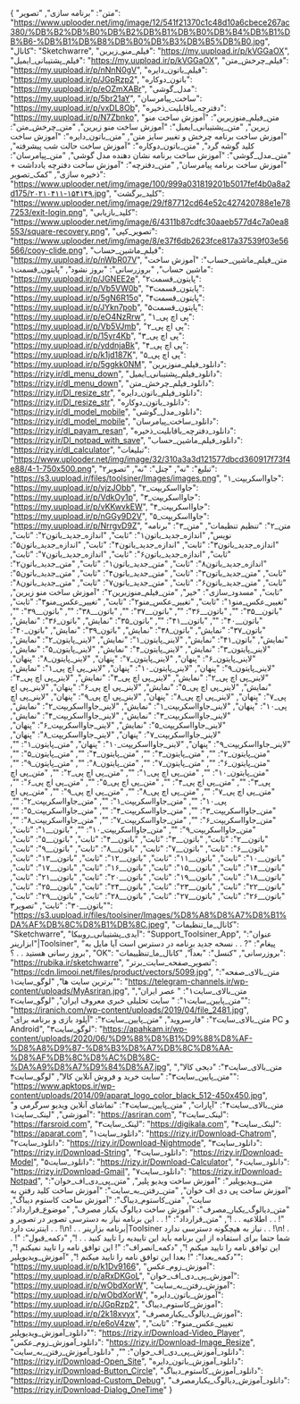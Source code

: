 {
  "متن": "برنامه سازی",
  "تصویر": "https://www.uplooder.net/img/image/12/541f21370c1c48d10a6cbece267ac380/%DB%B2%DB%B0%DB%B2%DB%B1%DB%B0%DB%B4%DB%B1%DB%B6-%DB%B1%DB%B8%DB%B0%DB%B3%DB%B5%DB%B0.jpg",
  "کانال": "Sketchwarre",
  "فیلم_منو_زیرین": "https://my.uupload.ir/p/kVGGaOX",
  "فیلم_پشتیبانی_ایمیل": "https://my.uupload.ir/p/kVGGaOX",
  "فیلم_چرخش_متن": "https://my.uupload.ir/p/nNnN0gV",
  "فیلم_باتون_دایره": "https://my.uupload.ir/p/JGpRzp2",
  "باتون_دوکاره": "https://my.uupload.ir/p/eOZmXABr",
  "مدل_گوشی": "https://my.uupload.ir/p/5br21aY",
  "ساخت_پیامرسان": "https://my.uupload.ir/p/vxDL8Ob",
  "دفترچه_باقابلیت_ذخیره": "https://my.uupload.ir/p/N7Zbnko",
  "متن_فیلم_منوزیرین": "آموزش ساخت منو زیرین",
  "متن_پشتیبانی_ایمیل": "آموزش ساخت منو زیرین",
  "متن_چرخش_متن": "آموزش ساخت برنامه چرخش و تغییر سایز متن",
  "متن_باتون_دایره": "آموزش ساخت کلید گوشه گرد",
  "متن_باتون_دوکاره": "آموزش ساخت حالت شب پیشرفته",
  "متن_مدل_گوشی": "آموزش ساخت برنامه نشان دهنده مدل گوشی",
  "متن_پیامرسان": "آموزش ساخت برنامه پیامرسان",
  "متن_دفترچه": "آموزش ساخت دفترچه یادداشت + ذخیره سازی",
  "کمک_تصویر": "https://www.uplooder.net/img/image/100/999a031819201b5017fef4b0a8a2d175/۲۰۲۱۰۴۱۱-۱۵۴۱۴۹.jpg",
  "کلید_برگشت": "https://www.uplooder.net/img/image/29/f87712cd64e52c427420788e1e787253/exit-login.png",
  "کلید_بازیابی": "https://www.uplooder.net/img/image/6/4311b87cdfc30aaeb577d4c7a0ea8553/square-recovery.png",
  "تصویر_کپی": "https://www.uplooder.net/img/image/8/e37f6db2623fce817a37539f03e56566/cooy-clide.png",
  "فیلم_ماشین_حساب": "https://my.uupload.ir/p/nWbR07V",
  "متن_فیلم_ماشین_حساب": "آموزش ساخت ماشین حساب",
  "بروزرسانی": "بروز نشود",
  "پایتون_قسمت۱": "https://my.uupload.ir/p/JGNEE2e",
  "پایتون_قسمت۲": "https://my.uupload.ir/p/Vb5VW0b",
  "پایتون_قسمت۳": "https://my.uupload.ir/p/5gN6R15o",
  "پایتون_قسمت۴": "https://my.uupload.ir/p/JYkn7pob",
  "پایتون_قسمت۵": "https://my.uupload.ir/p/eO4NzRrw",
  "پی اچ پی_۱": "https://my.uupload.ir/p/Vb5VJmb",
  "پی اچ پی_۲": "https://my.uupload.ir/p/15yr4Kb",
  "پی اچ پی_۳": "https://my.uupload.ir/p/yddnjaBk",
  "پی اچ پی_۴": "https://my.uupload.ir/p/k1jd187K",
  "پی اچ پی_۵": "https://my.uupload.ir/p/5ggkk0NM",
  "دانلود_فیلم_منوزیرین": "https://rizy.ir/dl_menu_down",
  "دانلود_فیلم_پشتیبانی_ایمیل": "https://rizy.ir/dl_menu_down",
  "دانلود_فیلم_چرخش_متن": "https://rizy.ir/Dl_resize_str",
  "دانلود_فیلم_باتون_دایره": "https://rizy.ir/Dl_resize_str",
  "دانلود_باتون_دوکاره": "https://rizy.ir/dl_model_mobile",
  "دانلود_مدل_گوشی": "https://rizy.ir/dl_model_mobile",
  "دانلود_ساخت_پیامرسان": "https://rizy.ir/dl_payam_resan",
  "دانلود_دفترچه_باقابلیت_ذخیره": "https://rizy.ir/Dl_notpad_with_save",
  "دانلود_فیلم_ماشین_حساب": "https://rizy.ir/dl_calculator",
  "تبلیغات": "https://www.uplooder.net/img/image/32/310a3a3d121577dbcd360917f73f4e88/4-1-750x500.png",
  "تبلیغ": "نه",
  "چنل": "نه",
  "تصویر۲": "https://s3.uupload.ir/files/toolsiner/Images/images.png",
  "جاوااسکریپت_۱": "https://my.uupload.ir/p/vjzJObb",
  "جاوااسکریپت_۲": "https://my.uupload.ir/p/VdkOy1p",
  "جاوااسکریپت_۳": "https://my.uupload.ir/p/vKKwvkEW",
  "جاوااسکریپت_۴": "https://my.uupload.ir/p/nGGy9D2V",
  "جاوااسکریپت_۵": "https://my.uupload.ir/p/NrrgvD9Z",
  "متن_۲": "تنظیم تنظیمات",
  "متن_۳": "برنامه نویس",
  "اندازه_جدید_باتون۱": "ثابت",
  "اندازه_جدید_باتون۲": "ثابت",
  "اندازه_جدید_باتون۳": "ثابت",
  "اندازه_جدید_باتون۴": "ثابت",
  "اندازه_جدید_باتون۵": "ثابت",
  "اندازه_جدید_باتون۶": "ثابت",
  "اندازه_جدید_باتون۷": "ثابت",
  "اندازه_جدید_باتون۸": "ثابت",
  "متن_جدید_باتون۱": "ثابت",
  "متن_جدید_باتون۲": "ثابت",
  "متن_جدید_باتون۳": "ثابت",
  "متن_جدید_باتون۴": "ثابت",
  "متن_جدید_باتون۵": "ثابت",
  "متن_جدید_باتون۶": "ثابت",
  "متن_جدید_باتون۷": "ثابت",
  "متن_جدید_باتون۸": "ثابت",
  "مسدود_سازی": "خیر",
  "متن_فیلم_منوزیرین۲": "آموزش ساخت منو زیرین",
  "تغییر_عکس_منو۱": "ثابت",
  "تغییر_عکس_منو۲": "ثابت",
  "تغییر_عکس_منو۳": "ثابت",
  "باتون__۳۵": "",
  "باتون__۳۶": "",
  "باتون__۳۷": "",
  "باتون__۳۸": "",
  "باتون__۳۹": "",
  "باتون__۴۰": "",
  "باتون__۴۱": "",
  "باتون_۳۵": "نمایش",
  "باتون_۳۶": "نمایش",
  "باتون_۳۷": "نمایش",
  "باتون_۳۸": "نمایش",
  "باتون_۳۹": "نمایش",
  "باتون_۴۰": "نمایش",
  "باتون_۴۱": "نمایش",
  "لاینر_پایتون_۱": "نمایش",
  "لاینر_پایتون_۲": "نمایش",
  "لاینر_پایتون_۳": "نمایش",
  "لاینر_پایتون_۴": "نمایش",
  "لاینر_پایتون_۵": "نمایش",
  "لاینر_پایتون_۶": "پنهان",
  "لاینر_پایتون_۷": "پنهان",
  "لاینر_پایتون_۸": "پنهان",
  "لاینر_پایتون_۹": "پنهان",
  "لاینر_پایتون_۱۰": "پنهان",
  "لاینر_پی اچ پی_۱": "نمایش",
  "لاینر_پی اچ پی_۲": "نمایش",
  "لاینر_پی اچ پی_۳": "نمایش",
  "لاینر_پی اچ پی_۴": "نمایش",
  "لاینر_پی اچ پی_۵": "نمایش",
  "لاینر_پی اچ پی_۶": "پنهان",
  "لاینر_پی اچ پی_۷": "پنهان",
  "لاینر_پی اچ پی_۸": "پنهان",
  "لاینر_پی اچ پی_۹": "پنهان",
  "لاینر_پی اچ پی_۱۰": "پنهان",
  "لاینر_جاوااسکریپت_۱": "نمایش",
  "لاینر_جاوااسکریپت_۲": "نمایش",
  "لاینر_جاوااسکریپت_۳": "نمایش",
  "لاینر_جاوااسکریپت_۴": "نمایش",
  "لاینر_جاوااسکریپت_۵": "نمایش",
  "لاینر_جاوااسکریپت_۶": "پنهان",
  "لاینر_جاوااسکریپت_۷": "پنهان",
  "لاینر_جاوااسکریپت_۸": "پنهان",
  "لاینر_جاوااسکریپت_۹": "پنهان",
  "لاینر_جاوااسکریپت_۱۰": "پنهان",
  "متن_پایتون_۱": "",
  "متن_پایتون_۲": "",
  "متن_پایتون_۳": "",
  "متن_پایتون_۴": "",
  "متن_پایتون_۵": "",
  "متن_پایتون_۶": "",
  "متن_پایتون_۷": "",
  "متن_پایتون_۸": "",
  "متن_پایتون_۹": "",
  "متن_پایتون_۱۰": "",
  "متن_پی اچ پی_۱": "",
  "متن_پی اچ پی_۲": "",
  "متن_پی اچ پی_۳": "",
  "متن_پی اچ پی_۴": "",
  "متن_پی اچ پی_۵": "",
  "متن_پی اچ پی_۶": "",
  "متن_پی اچ پی_۷": "",
  "متن_پی اچ پی_۸": "",
  "متن_پی اچ پی_۹": "",
  "متن_پی اچ پی_۱۰": "",
  "متن_جاوااسکریپت_۱": "",
  "متن_جاوااسکریپت_۲": "",
  "متن_جاوااسکریپت_۳": "",
  "متن_جاوااسکریپت_۴": "",
  "متن_جاوااسکریپت_۵": "",
  "متن_جاوااسکریپت_۶": "",
  "متن_جاوااسکریپت_۷": "",
  "متن_جاوااسکریپت_۸": "",
  "متن_جاوااسکریپت_۹": "",
  "متن_جاوااسکریپت_۱۰": "",
  "باتون__۱": "ثابت",
  "باتون__۲": "ثابت",
  "باتون__۳": "ثابت",
  "باتون__۴": "ثابت",
  "باتون__۵": "ثابت",
  "باتون__۶": "ثابت",
  "باتون__۷": "ثابت",
  "باتون__۸": "ثابت",
  "باتون__۹": "ثابت",
  "باتون__۱۰": "ثابت",
  "باتون__۱۱": "ثابت",
  "باتون__۱۲": "ثابت",
  "باتون__۱۳": "ثابت",
  "باتون__۱۴": "ثابت",
  "باتون__۱۵": "ثابت",
  "باتون__۱۶": "ثابت",
  "باتون__۱۷": "ثابت",
  "باتون__۱۸": "ثابت",
  "باتون__۱۹": "ثابت",
  "باتون__۲۰": "ثابت",
  "باتون__۲۱": "ثابت",
  "باتون__۲۲": "ثابت",
  "باتون__۲۳": "ثابت",
  "باتون__۲۴": "ثابت",
  "باتون__۲۵": "ثابت",
  "باتون__۲۶": "ثابت",
  "باتون__۲۷": "ثابت",
  "باتون__۲۸": "ثابت",
  "باتون__۲۹": "ثابت",
  "باتون__۳۰": "ثابت",
  "تصویر۳": "https://s3.uupload.ir/files/toolsiner/Images/%D8%A8%D8%A7%D8%B1%DA%AF%DB%8C%D8%B1%DB%8C.jpeg",
  "کانال_ما_تنظیمات": "Sketchwarre",
  "آیدی_پشتیبانی_روبیکا": "Support_Toolsiner_App",
  "عنوان": "ابزارینر|Toolsiner",
  "پیغام": "? . . نسخه جدید برنامه در دسترس است آیا مایل به بروز رسانی هستید . . ؟",
  "OK": "بروزرسانی",
  "کنسل": "بعداََ",
  "کانال_ما_تنظییمات": "https://rubika.ir/sketchwarre",
  "تصویر_صفحه_سایت_برتر": "https://cdn.limooi.net/files/product/vectors/5099.jpg",
  "متن_بالای_صفحه": "برترین سایت ها",
  "لوگو_سایت۱": "https://telegram-channels.ir/wp-content/uploads/MyAsriran.jpg",
  "متن_بالای_سایت۱": " عصر ایران",
  "متن_پایین_سایت۱": " سایت تحلیلی خبری معروف ایران",
  "لوگو_سایت۲": "https://iranich.com/wp-content/uploads/2019/04/file_2481.jpg",
  "متن_بالای_سایت۲": "فارسروید",
  "متن_پایین_سایت۲": "آپلود بازی و برنامه برای PC و Android",
  "لوگو_سایت۳": "https://apahkam.ir/wp-content/uploads/2020/06/%D9%88%D8%B1%D9%88%D8%AF-%D8%A8%D9%87-%D8%B3%D8%A7%DB%8C%D8%AA-%D8%AF%DB%8C%D8%AC%DB%8C-%DA%A9%D8%A7%D9%84%D8%A7.jpg",
  "متن_بالای_سایت۳": "دیجی کالا",
  "متن_پایین_سایت۳": "سایت خرید و فروش آنلاین کالا",
  "لوگو_سایت۴": "https://www.apktops.ir/wp-content/uploads/2014/09/aparat_logo_color_black_512-450x450.jpg",
  "متن_بالای_سایت۴": "آپارات",
  "متن_پایین_سایت۴": "تماشای آنلاین ویدیو سرگرمی و آموزشی",
  "لینک_سایت۱": "https://asriran.com",
  "لینک_سایت۲": "https://farsroid.com",
  "لینک_سایت۳": "https://digikala.com",
  "لینک_سایت۴": "https://aparat.com",
  "دانلود_سایت۱": "https://rizy.ir/Download-Chatrom",
  "دانلود_سایت۲": "https://rizy.ir/Download-Nightmode",
  "دانلود_سایت۳": "https://rizy.ir/Download-String",
  "دانلود_سایت۴": "https://rizy.ir/Download-Model",
  "دانلود_سایت۵": "https://rizy.ir/Download-Calculator",
  "دانلود_سایت۶": "https://rizy.ir/Download-Gmail",
  "دانلود_سایت۷": "https://rizy.ir/Download-Notpad",
  "متن_ویدیوپلیر": "آموزش ساخت ویدیو پلیر",
  "متن_پی_دی_اف_خوان": "آموزش ساخت پی دی اف خوان",
  "متن_رفتن_به_سایت": "آموزش ساخت کلید رفتن به سایت",
  "متن_کاستوم_دیباگ": "آموزش ساخت کاستوم دیباگ",
  "متن_دیالوگ_یکبار_مصرف": "آموزش ساخت دیالوگ یکبار مصرف",
  "موضوع_قرارداد": "! . . اطلاعیه . . !",
  "متن_قرارداد": "! . . این برنامه نیاز به دسترسی تصویر در تصویر و اینترنت دارد . . !\n! . . برنامه بزارینر|Toolsiner نیاز به هیچگونه دسترسی ندارد . . !\n! . . شما حتما برای استفاده از این برنامه باید این تاییدیه را تایید کنید . . !",
  "دکمه_قبول": "! این توافق نامه را تایید میکنم !",
  "دکمه_انصراف": "! این توافق نامه را تایید نمیکنم !",
  "دکمه_بعدا": "! بعدا این توافق نامه را تایید میکنم !",
  "آموزش_ویدیوپلیر": "https://my.uupload.ir/p/k1Dv9166",
  "آموزش_زوم_عکس": "https://my.uupload.ir/p/aRxDKGoL",
  "آموزش_پی_دی_اف_خوان": "https://my.uupload.ir/p/wObdXorW",
  "آموزش_رفتن_به_سایت": "https://my.uupload.ir/p/wObdXorW",
  "آموزش_باتون_دایره": "https://my.uupload.ir/p/JGpRzp2",
  "آموزش_کاستوم_دیباگ": "https://my.uupload.ir/p/2k18xvyx",
  "آموزش_دیالوگ_یکبارمصرف": "https://my.uupload.ir/p/e6oV4zw",
  "تغییر_عکس_منو۴": "ثابت",
  "دانلود_آموزش_ویدیوپلیر": "https://rizy.ir/Download-Video_Player",
  "دانلود_آموزش_زوم_عکس": "https://rizy.ir/Download-Image_Resize",
  "دانلود_آموزش_پی_دی_اف_خوان": "",
  "دانلود_آموزش_رفتن_به_سایت": "https://rizy.ir/Download-Open_Site",
  "دانلود_آموزش_باتون_دایره": "https://rizy.ir/Download-Button_Circle",
  "دانلود_آموزش_کاستوم_دیباگ": "https://rizy.ir/Download-Custom_Debug",
  "دانلود_آموزش_دیالوگ_یکبارمصرف": "https://rizy.ir/Download-Dialog_OneTime"
}
